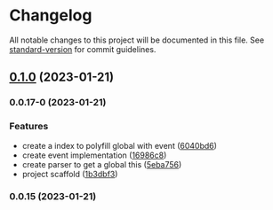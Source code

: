 # Changelog

All notable changes to this project will be documented in this file. See [standard-version](https://github.com/conventional-changelog/standard-version) for commit guidelines.

## [0.1.0](https://github.com/z22092/event-polyfill/compare/v0.0.17-0...v0.1.0) (2023-01-21)

### 0.0.17-0 (2023-01-21)


### Features

* create a index to polyfill global with event ([6040bd6](https://github.com/z22092/event-polyfill/commit/6040bd6d24bb481980aeb238a73a6ae460e71918))
* create event implementation ([16986c8](https://github.com/z22092/event-polyfill/commit/16986c8d8c408f6d97e43e781434f6a368a61595))
* create parser to get a global this ([5eba756](https://github.com/z22092/event-polyfill/commit/5eba756e1fd25a15131d4411a05406be5692c2e3))
* project scaffold ([1b3dbf3](https://github.com/z22092/event-polyfill/commit/1b3dbf32ebc630ddc9577e6916957dad7d05874f))

### 0.0.15 (2023-01-21)
